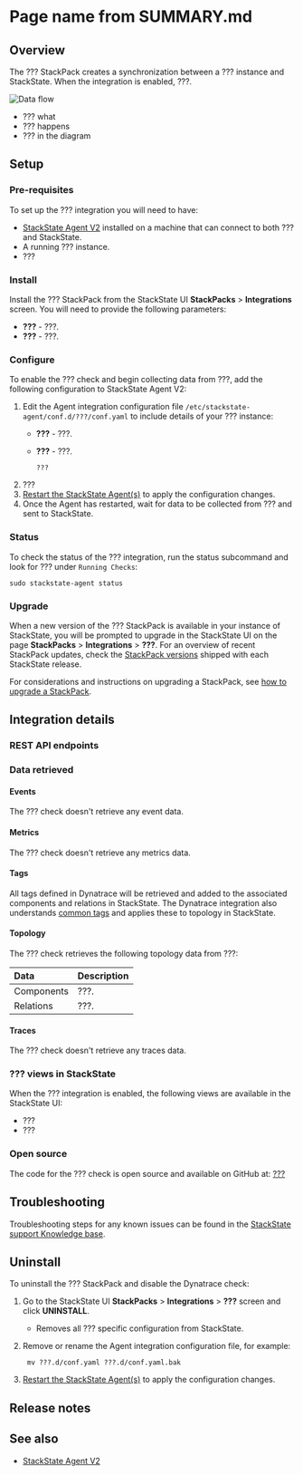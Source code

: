 
# Page name from SUMMARY.md

## Overview

The ??? StackPack creates a synchronization between a ??? instance and StackState. When the integration is enabled, ???.

![Data flow](../../.gitbook/assets/stackpack-???.svg)

* ??? what
* ??? happens
* ??? in the diagram

## Setup

### Pre-requisites

To set up the ??? integration you will need to have:

* [StackState Agent V2](agent.md) installed on a machine that can connect to both ??? and StackState.
* A running ??? instance.
* ???

### Install

Install the ??? StackPack from the StackState UI **StackPacks** &gt; **Integrations** screen. You will need to provide the following parameters:

* **???** - ???.
* **???** - ???.

### Configure

To enable the ??? check and begin collecting data from ???, add the following configuration to StackState Agent V2:

1. Edit the Agent integration configuration file `/etc/stackstate-agent/conf.d/???/conf.yaml` to include details of your ??? instance:
   * **???** - ???.
   * **???** - ???.

     ```text
     ???
     ```
2. ???
3. [Restart the StackState Agent\(s\)](/setup/agent/about-stackstate-agent.md#deployment) to apply the configuration changes.
4. Once the Agent has restarted, wait for data to be collected from ??? and sent to StackState.

### Status

To check the status of the ??? integration, run the status subcommand and look for ??? under `Running Checks`:

```text
sudo stackstate-agent status
```

### Upgrade

When a new version of the ??? StackPack is available in your instance of StackState, you will be prompted to upgrade in the StackState UI on the page **StackPacks** &gt; **Integrations** &gt; **???**. For an overview of recent StackPack updates, check the [StackPack versions](../../setup/upgrade-stackstate/stackpack-versions.md) shipped with each StackState release.

For considerations and instructions on upgrading a StackPack, see [how to upgrade a StackPack](../about-stackpacks.md#upgrade-a-stackpack).

## Integration details

### REST API endpoints

### Data retrieved

#### Events

The ??? check doesn't retrieve any event data.

#### Metrics

The ??? check doesn't retrieve any metrics data.

#### Tags

All tags defined in Dynatrace will be retrieved and added to the associated components and relations in StackState. The Dynatrace integration also understands [common tags](../../configure/topology/tagging.md#common-tags) and applies these to topology in StackState.

#### Topology

The ??? check retrieves the following topology data from ???:

| Data | Description |
| :--- | :--- |
| Components | ???. |
| Relations | ???. |

#### Traces

The ??? check doesn't retrieve any traces data.

### ??? views in StackState

When the ??? integration is enabled, the following views are available in the StackState UI:

* ???
* ???


### Open source

The code for the ??? check is open source and available on GitHub at: [???](???)

## Troubleshooting

Troubleshooting steps for any known issues can be found in the [StackState support Knowledge base](https://support.stackstate.com/hc/en-us/search?category=360002777619&filter_by=knowledge_base&query=???).

## Uninstall

To uninstall the ??? StackPack and disable the Dynatrace check:

1. Go to the StackState UI **StackPacks** &gt; **Integrations** &gt; **???** screen and click **UNINSTALL**.
   * Removes all ??? specific configuration from StackState.
2. Remove or rename the Agent integration configuration file, for example:

   ```text
    mv ???.d/conf.yaml ???.d/conf.yaml.bak
   ```

3. [Restart the StackState Agent\(s\)](/setup/agent/about-stackstate-agent.md#deployment) to apply the configuration changes.

## Release notes


## See also

* [StackState Agent V2](/setup/agent/about-stackstate-agent.md)

